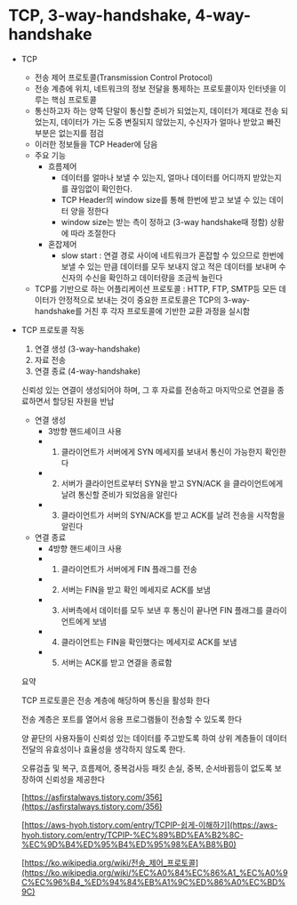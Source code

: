 # TCP, 3-way-handshake, 4-way-handshake


- TCP
    - 전송 제어 프로토콜(Transmission Control Protocol)
    - 전송 계층에 위치, 네트워크의 정보 전달을 통제하는 프로토콜이자 인터넷을 이루는 핵심 프로토콜
    - 통신하고자 하는 양쪽 단말이 통신할 준비가 되었는지, 데이터가 제대로 전송 되었는지, 데이터가 가는 도중 변질되지 않았는지, 수신자가 얼마나 받았고 빠진 부분은 없는지를 점검
    - 이러한 정보들을 TCP Header에 담음
    - 주요 기능
        - 흐름제어
            - 데이터를 얼마나 보낼 수 있는지, 얼마나 데이터를 어디까지 받았는지를 끊임없이 확인한다.
            - TCP Header의 window size를 통해 한번에 받고 보낼 수 있는 데이터 양을 정한다
            - window size는 받는 측이 정하고 (3-way handshake때 정함) 상황에 따라 조절한다
        - 혼잡제어
            - slow start : 연결 경로 사이에 네트워크가 혼잡할 수 있으므로 한번에 보낼 수 있는 만큼 데이터를 모두 보내지 않고 적은 데이터를 보내며 수신자의 수신을 확인하고 데이터량을 조금씩 늘린다
    - TCP를 기반으로 하는 어플리케이션 프로토콜 : HTTP, FTP, SMTP등  모든 데이터가 안정적으로 보내는 것이 중요한 프로토콜은 TCP의 3-way-handshake를 거친 후 각자 프로토콜에 기반한 교환 과정을 실시함
    

- TCP 프로토콜 작동
    1. 연결 생성 (3-way-handshake)
    2. 자료 전송
    3. 연결 종료 (4-way-handshake)
    
    신뢰성 있는 연결이 생성되어야 하며, 그 후 자료를 전송하고 마지막으로 연결을 종료하면서 할당된 자원을 반납
    
    - 연결 생성
        - 3방향 핸드셰이크 사용
        - 1) 클라이언트가 서버에게 SYN 메세지를 보내서 통신이 가능한지 확인한다
        - 2) 서버가 클라이언트로부터 SYN을 받고 SYN/ACK 을 클라이언트에게 날려 통신할 준비가 되었음을 알린다
        - 3) 클라이언트가 서버의 SYN/ACK를 받고 ACK를 날려 전송을 시작함을 알린다
    - 연결 종료
        - 4방향 핸드셰이크 사용
        - 1) 클라이언트가 서버에게 FIN 플래그를 전송
        - 2) 서버는 FIN을 받고 확인 메세지로 ACK를 보냄
        - 3) 서버측에서 데이터를 모두 보낸 후 통신이 끝나면 FIN 플래그를 클라이언트에게 보냄
        - 4) 클라이언트는 FIN을 확인했다는 메세지로 ACK를 보냄
        - 5) 서버는 ACK를 받고 연결을 종료함
    
    요약
    
     TCP 프로토콜은 전송 계층에 해당하며 통신을 활성화 한다
    
    전송 계층은 포트를 열어서 응용 프로그램들이 전송할 수 있도록  한다
    
    양 끝단의 사용자들이 신뢰성 있는 데이터를 주고받도록 하여 상위 계층들이 데이터 전달의 유효성이나 효율성을 생각하지 않도록 한다.
    
    오류검출 및 복구, 흐름제어, 중복검사등 패킷 손실, 중복, 순서바뀜등이 없도록 보장하여 신뢰성을 제공한다
    
    [https://asfirstalways.tistory.com/356](https://asfirstalways.tistory.com/356)
    
    [https://aws-hyoh.tistory.com/entry/TCPIP-쉽게-이해하기](https://aws-hyoh.tistory.com/entry/TCPIP-%EC%89%BD%EA%B2%8C-%EC%9D%B4%ED%95%B4%ED%95%98%EA%B8%B0)
    
    [https://ko.wikipedia.org/wiki/전송_제어_프로토콜](https://ko.wikipedia.org/wiki/%EC%A0%84%EC%86%A1_%EC%A0%9C%EC%96%B4_%ED%94%84%EB%A1%9C%ED%86%A0%EC%BD%9C)

